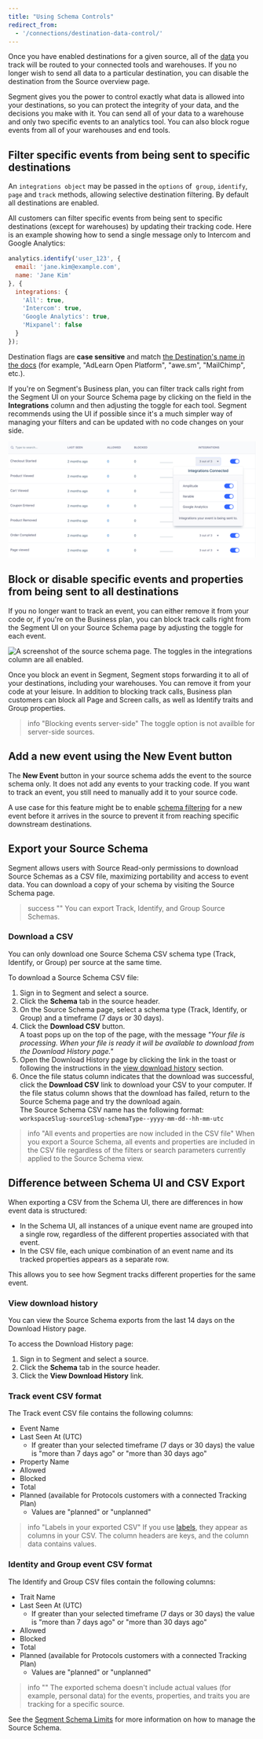 ```yaml
---
title: "Using Schema Controls"
redirect_from: 
  - '/connections/destination-data-control/'
---
```


Once you have enabled destinations for a given source, all of the [data](/docs/connections/spec/) you track will be routed to your connected tools and warehouses. If you no longer wish to send all data to a particular destination, you can disable the destination from the Source overview page. 

Segment gives you the power to control exactly what data is allowed into your destinations, so you can protect the integrity of your data, and the decisions you make with it. You can send all of your data to a warehouse and only two specific events to an analytics tool. You can also block rogue events from all of your warehouses and end tools. 

## Filter specific events from being sent to specific destinations

An `integrations object` may be passed in the `options` of  `group`, `identify`, `page` and `track` methods, allowing selective destination filtering. By default all destinations are enabled.

All customers can filter specific events from being sent to specific destinations (except for warehouses) by updating their tracking code. Here is an example showing how to send a single message only to Intercom and Google Analytics:

```js
analytics.identify('user_123', {
  email: 'jane.kim@example.com',
  name: 'Jane Kim'
}, {
  integrations: {
    'All': true,
    'Intercom': true,
    'Google Analytics': true,
    'Mixpanel': false
  }
});
```

Destination flags are **case sensitive** and match [the Destination's name in the docs](/docs/connections/destinations/catalog/) (for example, "AdLearn Open Platform", "awe.sm", "MailChimp", etc.).

If you're on Segment's Business plan, you can filter track calls right from the Segment UI on your Source Schema page by clicking on the field in the **Integrations** column and then adjusting the toggle for each tool. Segment recommends using the UI if possible since it's a much simpler way of managing your filters and can be updated with no code changes on your side.

![A screenshot of the source schema page. The user is hovered over the integrations column, and a popup showing the three integrations connected to the event appears.](images/destination-control.png)

## Block or disable specific events and properties from being sent to all destinations

If you no longer want to track an event, you can either remove it from your code or, if you're on the Business plan, you can block track calls right from the Segment UI on your Source Schema page by adjusting the toggle for each event.

![A screenshot of the source schema page. The toggles in the integrations column are all enabled.](/docs/protocols/images/event-filters.png)

Once you block an event in Segment, Segment stops forwarding it to all of your destinations, including your warehouses. You can remove it from your code at your leisure. In addition to blocking track calls, Business plan customers can block all Page and Screen calls, as well as Identify traits and Group properties. 

> info "Blocking events server-side"
> The toggle option is not availble for server-side sources.

## Add a new event using the **New Event** button

The **New Event** button in your source schema adds the event to the source schema only. It does not add any events to your tracking code. If you want to track an event, you still need to manually add it to your source code. 

A use case for this feature might be to enable [schema filtering](/docs/guides/filtering-data/#per-source-schema-integrations-filters) for a new event before it arrives in the source to prevent it from reaching specific downstream destinations. 

## Export your Source Schema

Segment allows users with Source Read-only permissions to download Source Schemas as a CSV file, maximizing portability and access to event data. You can download a copy of your schema by visiting the Source Schema page.

> success ""
> You can export Track, Identify, and Group Source Schemas.

### Download a CSV
You can only download one Source Schema CSV schema type (Track, Identify, or Group) per source at the same time.

To download a Source Schema CSV file: 
1. Sign in to Segment and select a source.
2. Click the **Schema** tab in the source header.
3. On the Source Schema page, select a schema type (Track, Identify, or Group) and a timeframe (7 days or 30 days).
4. Click the **Download CSV** button. <br/> A toast pops up on the top of the page, with the message *"Your file is processing. When your file is ready it will be available to download from the Download History page."* 
5. Open the Download History page by clicking the link in the toast or following the instructions in the [view download history](#view-download-history) section.
6. Once the file status column indicates that the download was successful, click the **Download CSV** link to download your CSV to your computer. If the file status column shows that the download has failed, return to the Source Schema page and try the download again.<br/> The Source Schema CSV name has the following format:<br/>`workspaceSlug-sourceSlug-schemaType--yyyy-mm-dd--hh-mm-utc`

> info "All events and properties are now included in the CSV file"
> When you export a Source Schema, all events and properties are included in the CSV file regardless of the filters or search parameters currently applied to the Source Schema view.

## Difference between Schema UI and CSV Export

When exporting a CSV from the Schema UI, there are differences in how event data is structured:

- In the Schema UI, all instances of a unique event name are grouped into a single row, regardless of the different properties associated with that event.
- In the CSV file, each unique combination of an event name and its tracked properties appears as a separate row.

This allows you to see how Segment tracks different properties for the same event.

### View download history

You can view the Source Schema exports from the last 14 days on the Download History page. 

To access the Download History page:
1. Sign in to Segment and select a source.
2. Click the **Schema** tab in the source header.
3. Click the **View Download History** link.

### Track event CSV format
The Track event CSV file contains the following columns:
- Event Name
- Last Seen At (UTC)
  - If greater than your selected timeframe (7 days or 30 days) the value is "more than 7 days ago" or "more than 30 days ago"
- Property Name
- Allowed
- Blocked
- Total
- Planned (available for Protocols customers with a connected Tracking Plan)
  - Values are "planned" or "unplanned"

> info "Labels in your exported CSV"
> If you use [labels](/docs/protocols/tracking-plan/create/#add-a-label), they appear as columns in your CSV. The column headers are keys, and the column data contains values.

### Identity and Group event CSV format
The Identify and Group CSV files contain the following columns:
- Trait Name
- Last Seen At (UTC)
  - If greater than your selected timeframe (7 days or 30 days) the value is "more than 7 days ago" or "more than 30 days ago"
- Allowed
- Blocked
- Total
- Planned (available for Protocols customers with a connected Tracking Plan)
  - Values are "planned" or "unplanned"

> info ""
> The exported schema doesn't include actual values (for example, personal data) for the events, properties, and traits you are tracking for a specific source.

See the [Segment Schema Limits](/docs/connections/schema-unique-limits/) for more information on how to manage the Source Schema. 
